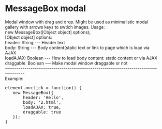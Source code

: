 MessageBox modal
=============
Modal window with drag and drop. Might be used as minimalistic modal gallery with arrows keys to swtich images.
Usage: <br>
new MessageBox([Object object] options); <br>
[Object object] options: <br>
 header:    String  --- Header text <br>
 body:      String  --- Body content(static text or link to page which is load via AJAX <br>
 loadAJAX:  Boolean --- How to load body content: static content or via AJAX <br>
 draggable: Boolean --- Make modal window draggable or not <br>
---------------------------------------------------------------------------------------- <br>
Example: <br>
<pre>
element.onclick = function() { 
   new MessageBox({ 
       header: 'Hello',
       body: '2.html', 
       loadAJAX: true,
       draggable: true 
   });
}
 </pre>
